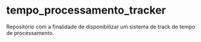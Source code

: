 # tempo_processamento_tracker
Repositório com a finalidade de disponibilizar um sistema de track de tempo de processamento.
